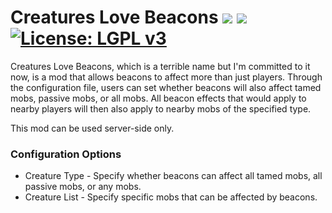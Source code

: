 # Creatures Love Beacons [![](http://cf.way2muchnoise.eu/versions/creatures-love-beacons.svg)](https://minecraft.curseforge.com/projects/creatures-love-beacons) [![](http://cf.way2muchnoise.eu/short_creatures-love-beacons_downloads.svg)](https://minecraft.curseforge.com/projects/creatures-love-beacons/files) [![License: LGPL v3](https://img.shields.io/badge/License-LGPL%20v3-blue.svg)](https://www.gnu.org/licenses/lgpl-3.0)

Creatures Love Beacons, which is a terrible name but I'm committed to it now, is a mod that allows beacons to affect more than just players. Through the configuration file, users can set whether beacons will also affect tamed mobs, passive mobs, or all mobs. All beacon effects that would apply to nearby players will then also apply to nearby mobs of the specified type.

This mod can be used server-side only.

### Configuration Options
* Creature Type - Specify whether beacons can affect all tamed mobs, all passive mobs, or any mobs.
* Creature List - Specify specific mobs that can be affected by beacons.